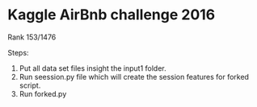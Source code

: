 # Kaggle AirBnb challenge 2016 
Rank 153/1476

Steps:

1. Put all data set files insight the input1 folder. 
2. Run seession.py file which will create the session features for forked script.
3. Run forked.py
